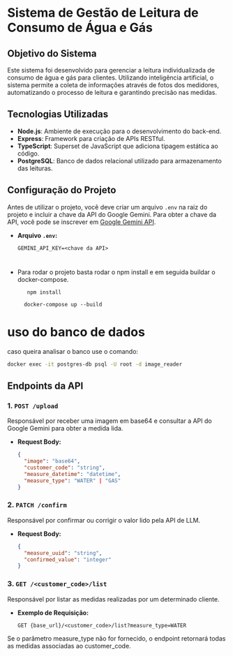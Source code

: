 # Sistema de Gestão de Leitura de Consumo de Água e Gás

## Objetivo do Sistema

Este sistema foi desenvolvido para gerenciar a leitura individualizada de consumo de água e gás para clientes. Utilizando inteligência artificial, o sistema permite a coleta de informações através de fotos dos medidores, automatizando o processo de leitura e garantindo precisão nas medidas.

## Tecnologias Utilizadas

- **Node.js**: Ambiente de execução para o desenvolvimento do back-end.
- **Express**: Framework para criação de APIs RESTful.
- **TypeScript**: Superset de JavaScript que adiciona tipagem estática ao código.
- **PostgreSQL**: Banco de dados relacional utilizado para armazenamento das leituras.


## Configuração do Projeto

Antes de utilizar o projeto, você deve criar um arquivo `.env` na raiz do projeto e incluir a chave da API do Google Gemini. Para obter a chave da API, você pode se inscrever em [Google Gemini API](https://ai.google.dev/gemini-api/docs/api-key).

- **Arquivo `.env`:**
  ```env
  GEMINI_API_KEY=<chave da API>
  ```
#
- Para rodar o projeto basta rodar o npm install e em seguida buildar o docker-compose.
  ```npm install
     npm install
  ```
  ```docker-compose
    docker-compose up --build
  ```
# uso do banco de dados
caso queira analisar o banco use o comando:

```bash
docker exec -it postgres-db psql -U root -d image_reader
```

## Endpoints da API

### 1. `POST /upload`

Responsável por receber uma imagem em base64 e consultar a API do Google Gemini para obter a medida lida.

- **Request Body:**
  ```json
  {
    "image": "base64",
    "customer_code": "string",
    "measure_datetime": "datetime",
    "measure_type": "WATER" | "GAS"
  }
  ```

### 2. `PATCH /confirm`

Responsável por confirmar ou corrigir o valor lido pela API de LLM.

- **Request Body:**
  ```json
  {
    "measure_uuid": "string",
    "confirmed_value": "integer"
  }
  ```

### 3. `GET /<customer_code>/list`

Responsável por listar as medidas realizadas por um determinado cliente.

- **Exemplo de Requisição:**
  ```http
  GET {base_url}/<customer_code>/list?measure_type=WATER
  ```
Se o parâmetro measure_type não for fornecido, o endpoint retornará todas as medidas associadas ao customer_code.
